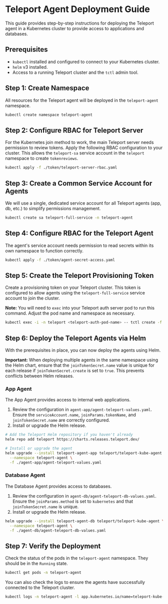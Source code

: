 # Teleport Agent Deployment Guide

This guide provides step-by-step instructions for deploying the Teleport agent in a Kubernetes cluster to provide access to applications and databases.

## Prerequisites

- `kubectl` installed and configured to connect to your Kubernetes cluster.
- `helm` v3 installed.
- Access to a running Teleport cluster and the `tctl` admin tool.

## Step 1: Create Namespace

All resources for the Teleport agent will be deployed in the `teleport-agent` namespace.

```bash
kubectl create namespace teleport-agent
```

## Step 2: Configure RBAC for Teleport Server

For the Kubernetes join method to work, the main Teleport server needs permission to review tokens. Apply the following RBAC configuration to your cluster. This allows the `teleport-sa` service account in the `teleport` namespace to create `tokenreviews`.

```bash
kubectl apply -f ./token/teleport-server-rbac.yaml
```

## Step 3: Create a Common Service Account for Agents

We will use a single, dedicated service account for all Teleport agents (app, db, etc.) to simplify permissions management.

```bash
kubectl create sa teleport-full-service -n teleport-agent
```

## Step 4: Configure RBAC for the Teleport Agent

The agent's service account needs permission to read secrets within its own namespace to function correctly.

```bash
kubectl apply -f ./token/agent-secret-access.yaml
```

## Step 5: Create the Teleport Provisioning Token

Create a provisioning token on your Teleport cluster. This token is configured to allow agents using the `teleport-full-service` service account to join the cluster.

**Note:** You will need to `exec` into your Teleport auth server pod to run this command. Adjust the pod name and namespace as necessary.

```bash
kubectl exec -i -n teleport <teleport-auth-pod-name> -- tctl create -f - < ./token/token-roles-app.yaml
```

## Step 6: Deploy the Teleport Agents via Helm

With the prerequisites in place, you can now deploy the agents using Helm.

**Important:** When deploying multiple agents in the same namespace using the Helm chart, ensure that the `joinTokenSecret.name` value is unique for each release if `joinTokenSecret.create` is set to `true`. This prevents conflicts between Helm releases.

### App Agent

The App Agent provides access to internal web applications.

1.  Review the configuration in `agent-app/agent-teleport-values.yaml`. Ensure the `serviceAccount.name`, `joinParams.tokenName`, and `joinTokenSecret.name` are correctly configured.
2.  Install or upgrade the Helm release.

```bash
# Add the Teleport Helm repository if you haven't already
helm repo add teleport https://charts.releases.teleport.dev/

# Install or upgrade the agent
helm upgrade --install teleport-agent-app teleport/teleport-kube-agent \
  --namespace teleport-agent \
  -f ./agent-app/agent-teleport-values.yaml
```

### Database Agent

The Database Agent provides access to databases.

1.  Review the configuration in `agent-db/agent-teleport-db-values.yaml`. Ensure the `joinParams.method` is set to `kubernetes` and that `joinTokenSecret.name` is unique.
2.  Install or upgrade the Helm release.

```bash
helm upgrade --install teleport-agent-db teleport/teleport-kube-agent \
  --namespace teleport-agent \
  -f ./agent-db/agent-teleport-db-values.yaml
```

## Step 7: Verify the Deployment

Check the status of the pods in the `teleport-agent` namespace. They should be in the `Running` state.

```bash
kubectl get pods -n teleport-agent
```

You can also check the logs to ensure the agents have successfully connected to the Teleport cluster.

```bash
kubectl logs -n teleport-agent -l app.kubernetes.io/name=teleport-kube-agent
```